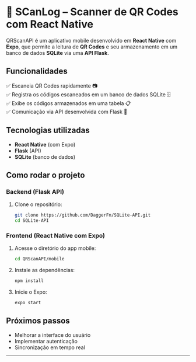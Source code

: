 # 📱 SCanLog – Scanner de QR Codes com React Native  

QRScanAPI é um aplicativo mobile desenvolvido em **React Native** com **Expo**, que permite a leitura de **QR Codes** e seu armazenamento em um banco de dados **SQLite** via uma **API Flask**.  

## Funcionalidades  
✅ Escaneia QR Codes rapidamente 📷  
✅ Registra os códigos escaneados em um banco de dados SQLite 🗄️  
✅ Exibe os códigos armazenados em uma tabela 📋  
✅ Comunicação via API desenvolvida com Flask 🔗  

## Tecnologias utilizadas  
- **React Native** (com Expo)  
- **Flask** (API)  
- **SQLite** (banco de dados)  

## Como rodar o projeto  

### Backend (Flask API)  
1. Clone o repositório:  
   ```bash
   git clone https://github.com/DaggerFn/SQLite-API.git
   cd SQLite-API

   ```
   
### Frontend (React Native com Expo)  
1. Acesse o diretório do app mobile:  
   ```bash
   cd QRScanAPI/mobile
   ```
2. Instale as dependências:  
   ```bash
   npm install
   ```
3. Inicie o Expo:  
   ```bash
   expo start
   ```

## Próximos passos  
- Melhorar a interface do usuário   
- Implementar autenticação   
- Sincronização em tempo real 

---
